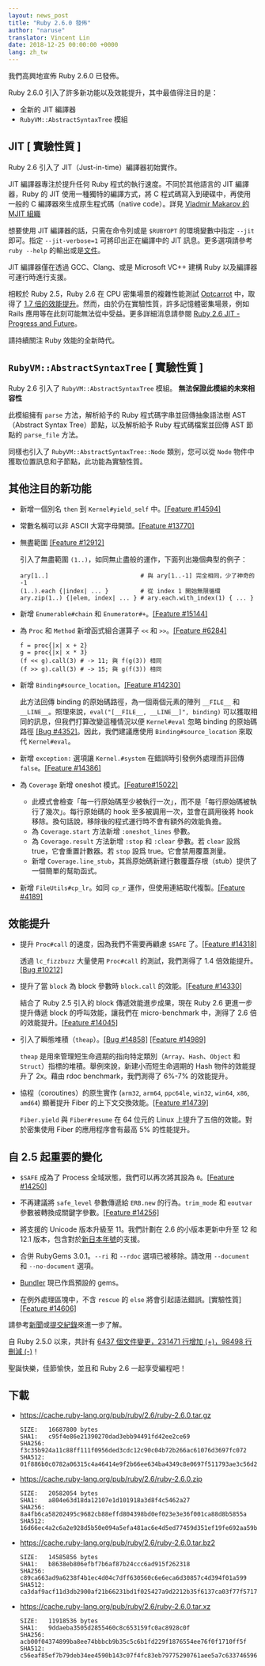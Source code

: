 ```yaml
---
layout: news_post
title: "Ruby 2.6.0 發佈"
author: "naruse"
translator: Vincent Lin
date: 2018-12-25 00:00:00 +0000
lang: zh_tw
---
```


我們高興地宣佈 Ruby 2.6.0 已發佈。

Ruby 2.6.0 引入了許多新功能以及效能提升，其中最值得注目的是：

 * 全新的 JIT 編譯器
 * `RubyVM::AbstractSyntaxTree` 模組

## JIT [ 實驗性質 ]

Ruby 2.6 引入了 JIT（Just-in-time）編譯器初始實作。

JIT 編譯器專注於提升任何 Ruby 程式的執行速度。不同於其他語言的 JIT 編譯器，Ruby 的 JIT 使用一種獨特的編譯方式，將 C 程式碼寫入到硬碟中，再使用一般的 C 編譯器來生成原生程式碼（native code）。詳見 [Vladmir Makarov 的 MJIT 組織](https://github.com/vnmakarov/ruby/tree/rtl_mjit_branch#mjit-organization)

想要使用 JIT 編譯器的話，只需在命令列或是 `$RUBYOPT` 的環境變數中指定 `--jit` 即可。指定 `--jit-verbose=1` 可將印出正在編譯中的 JIT 訊息。更多選項請參考 `ruby --help` 的輸出或是[文件](https://bugs.ruby-lang.org/projects/ruby/wiki/MJIT#Basic-usage)。

JIT 編譯器僅在透過 GCC、Clang、或是 Microsoft VC++ 建構 Ruby 以及編譯器可運行時進行支援。

相較於 Ruby 2.5，Ruby 2.6 在 CPU 密集場景的複雜性能測試 [Optcarrot](https://github.com/mame/optcarrot) 中，取得了 [1.7 倍的效能提升](https://gist.github.com/k0kubun/d7f54d96f8e501bbbc78b927640f4208)。然而，由於仍在實驗性質，許多記憶體密集場景，例如 Rails 應用等在此刻可能無法從中受益。更多詳細消息請參閱 [Ruby 2.6 JIT - Progress and Future](https://medium.com/@k0kubun/ruby-2-6-jit-progress-and-future-84e0a830ecbf)。

請持續關注 Ruby 效能的全新時代。

## `RubyVM::AbstractSyntaxTree` [ 實驗性質 ]

Ruby 2.6 引入了 `RubyVM::AbstractSyntaxTree` 模組。 **無法保證此模組的未來相容性**

此模組擁有 `parse` 方法，解析給予的 Ruby 程式碼字串並回傳抽象語法樹 AST（Abstract Syntax Tree）節點，以及解析給予 Ruby 程式碼檔案並回傳 AST 節點的 `parse_file` 方法。

同樣也引入了 `RubyVM::AbstractSyntaxTree::Node` 類別，您可以從 `Node` 物件中獲取位置訊息和子節點，此功能為實驗性質。

## 其他注目的新功能

* 新增一個別名 `then` 到 `Kernel#yield_self` 中。[[Feature #14594]](https://bugs.ruby-lang.org/issues/14594)

* 常數名稱可以非 ASCII 大寫字母開頭。[[Feature #13770]](https://bugs.ruby-lang.org/issues/13770)

* 無盡範圍 [[Feature #12912]](https://bugs.ruby-lang.org/issues/12912)

  引入了無盡範圍 `(1..)`，如同無止盡般的運作，下面列出幾個典型的例子：

      ary[1..]                          # 與 ary[1..-1] 完全相同，少了神奇的 -1
      (1..).each {|index| ... }         # 從 index 1 開始無限循環
      ary.zip(1..) {|elem, index| ... } # ary.each.with_index(1) { ... }

* 新增 `Enumerable#chain` 和 `Enumerator#+`。[[Feature #15144]](https://bugs.ruby-lang.org/issues/15144)

* 為 `Proc` 和 `Method` 新增函式組合運算子 `<<` 和 `>>`。[[Feature #6284]](https://bugs.ruby-lang.org/issues/6284)

      f = proc{|x| x + 2}
      g = proc{|x| x * 3}
      (f << g).call(3) # -> 11; 與 f(g(3)) 相同
      (f >> g).call(3) # -> 15; 與 g(f(3)) 相同

* 新增 `Binding#source_location`。[[Feature #14230]](https://bugs.ruby-lang.org/issues/14230)

  此方法回傳 binding 的原始碼路徑，為一個兩個元素的陣列 `__FILE__` 和 `__LINE__`。照理來說，`eval("[__FILE__, __LINE__]", binding)` 可以獲取相同的訊息，但我們打算改變這種情況以便 `Kernel#eval` 忽略 binding 的原始碼路徑 [[Bug #4352]](https://bugs.ruby-lang.org/issues/4352)。因此，我們建議應使用 `Binding#source_location` 來取代 `Kernel#eval`。

* 新增 `exception:` 選項讓 `Kernel.#system` 在錯誤時引發例外處理而非回傳 `false`。[[Feature #14386]](https://bugs.ruby-lang.org/issues/14386)

* 為 `Coverage` 新增 oneshot 模式。[[Feature#15022]](https://bugs.ruby-lang.org/issues/15022)

  * 此模式會檢查「每一行原始碼至少被執行一次」，而不是「每行原始碼被執行了幾次」。每行原始碼的 hook 至多被調用一次，並會在調用後將 hook 移除。換句話說，移除後的程式運行時不會有額外的效能負擔。
  * 為 `Coverage.start` 方法新增 `:oneshot_lines` 參數。
  * 為 `Coverage.result` 方法新增 `:stop` 和 `:clear` 參數。若 `clear` 設爲 true，它會重置計數器。若 `stop` 設爲 true。它會禁用覆蓋測量。
  * 新增 `Coverage.line_stub`，其爲原始碼新建行數覆蓋存根（stub）提供了一個簡單的幫助函式。

* 新增 `FileUtils#cp_lr`。如同 `cp_r` 運作，但使用連結取代複製。[[Feature #4189]](https://bugs.ruby-lang.org/issues/4189)

## 效能提升

* 提升 `Proc#call` 的速度，因為我們不需要再顧慮 `$SAFE` 了。[[Feature #14318]](https://bugs.ruby-lang.org/issues/14318)

  透過 `lc_fizzbuzz` 大量使用 `Proc#call` 的測試，我們測得了 1.4 倍效能提升。[[Bug #10212]](https://bugs.ruby-lang.org/issues/10212)

* 提升了當 `block` 為 block 參數時 `block.call` 的效能。[[Feature #14330]](https://bugs.ruby-lang.org/issues/14330)

  結合了 Ruby 2.5 引入的 block 傳遞效能進步成果，現在 Ruby 2.6 更進一步提升傳遞 block 的呼叫效能，讓我們在 micro-benchmark 中，測得了 2.6 倍的效能提升。[[Feature #14045]](https://bugs.ruby-lang.org/issues/14045)

* 引入了瞬態堆積（`theap`）。[[Bug #14858]](https://bugs.ruby-lang.org/issues/14858) [[Feature #14989]](https://bugs.ruby-lang.org/issues/14989)

  `theap` 是用來管理短生命週期的指向特定類別（`Array`、`Hash`、`Object` 和 `Struct`）指標的堆積。舉例來說，新建小而短生命週期的 Hash 物件的效能提升了 2x。藉由 rdoc benchmark，我們測得了 6%-7% 的效能提升。

* 協程（coroutines）的原生實作 (`arm32`, `arm64`, `ppc64le`, `win32`, `win64`, `x86`, `amd64`) 顯著提升 Fiber 的上下文交換效能。[[Feature #14739]](https://bugs.ruby-lang.org/issues/14739)

  `Fiber.yield` 與 `Fiber#resume` 在 64 位元的 Linux 上提升了五倍的效能。對於密集使用 Fiber 的應用程序會有最高 5% 的性能提升。

## 自 2.5 起重要的變化

* `$SAFE` 成為了 Process 全域狀態，我們可以再次將其設為 `0`。[[Feature #14250]](https://bugs.ruby-lang.org/issues/14250)

* 不再建議將 `safe_level` 參數傳遞給 `ERB.new` 的行為。`trim_mode` 和 `eoutvar` 參數被轉換成關鍵字參數。[[Feature #14256]](https://bugs.ruby-lang.org/issues/14256)

* 將支援的 Unicode 版本升級至 11。我們計劃在 2.6 的小版本更新中升至 12 和 12.1 版本，包含對於[新日本年號](http://blog.unicode.org/2018/09/new-japanese-era.html)的支援。

* 合併 RubyGems 3.0.1。`--ri` 和 `--rdoc` 選項已被移除。請改用 `--document` 和 `--no-document` 選項。

* [Bundler](https://github.com/bundler/bundler) 現已作爲預設的 gems。

* 在例外處理區塊中，不含 `rescue` 的 `else` 將會引起語法錯誤。[實驗性質][[Feature #14606]](https://bugs.ruby-lang.org/issues/14606)

請參考[新聞](https://github.com/ruby/ruby/blob/v2_6_0/NEWS)或[提交紀錄](https://github.com/ruby/ruby/compare/v2_5_0...v2_6_0)來進一步了解。

自 Ruby 2.5.0 以來，共計有 [6437 個文件變更，231471 行增加 (+)，98498 行刪減 (-)](https://github.com/ruby/ruby/compare/v2_5_0...v2_6_0)！

聖誕快樂，佳節愉快，並且和 Ruby 2.6 一起享受編程吧！

## 下載

* <https://cache.ruby-lang.org/pub/ruby/2.6/ruby-2.6.0.tar.gz>

      SIZE:   16687800 bytes
      SHA1:   c95f4e86e21390270dad3ebb94491fd42ee2ce69
      SHA256: f3c35b924a11c88ff111f0956ded3cdc12c90c04b72b266ac61076d3697fc072
      SHA512: 01f886b0c0782a06315c4a46414e9f2b66ee634ba4349c8e0697f511793ae3c56d2ad3cad6563f2b0fdcedf0ff3eba51b9afab907e7e1ac243475772f8688382

* <https://cache.ruby-lang.org/pub/ruby/2.6/ruby-2.6.0.zip>

      SIZE:   20582054 bytes
      SHA1:   a804e63d18da12107e1d101918a3d8f4c5462a27
      SHA256: 8a4fb6ca58202495c9682cb88effd804398bd0ef023e3e36f001ca88d8b5855a
      SHA512: 16d66ec4a2c6a2e928d5b50e094a5efa481ac6e4d5ed77459d351ef19fe692aa59b68307e3e25229eec5f30ae2f9adae2663bafe9c9d44bfb45d3833d77839d4

* <https://cache.ruby-lang.org/pub/ruby/2.6/ruby-2.6.0.tar.bz2>

      SIZE:   14585856 bytes
      SHA1:   b8638eb806efbf7b6af87b24ccc6ad915f262318
      SHA256: c89ca663ad9a6238f4b1ec4d04c7dff630560c6e6eca6d30857c4d394f01a599
      SHA512: ca3daf9acf11d3db2900af21b66231bd1f025427a9d2212b35f6137ca03f77f57171ddfdb99022c8c8bcd730ff92a7a4af54e8a2a770a67d8e16c5807aa391f1

* <https://cache.ruby-lang.org/pub/ruby/2.6/ruby-2.6.0.tar.xz>

      SIZE:   11918536 bytes
      SHA1:   9ddaeba3505d2855460c8c653159fc0ac8928c0f
      SHA256: acb00f04374899ba8ee74bbbcb9b35c5c6b1fd229f1876554ee76f0f1710ff5f
      SHA512: c56eaf85ef7b79deb34ee4590b143c07f4fc83eb79775290761aee5a7c63374659613538a41f25706ed6e19e49d5c67a1014c24d17f29948294c7abd0b0fcea8
